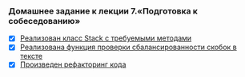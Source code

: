 ### Домашнее задание к лекции 7.«Подготовка к собеседованию»
- [x] [Реализован класс Stack с требуемыми методами](main.py)
- [x] [Реализована функция проверки сбалансированности скобок в тексте](main.py)
- [x] [Произведен рефакторинг кода](code_refactoring)
